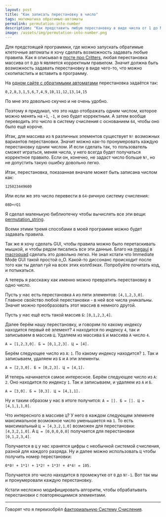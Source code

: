 ```yaml
---
layout: post
title: "Как записать перестановку в число"
tags: математика обратимые-автоматы
permalink: permutation-into-number
description: "Как представить любую перестановку в виде числа от 1 до N! и наоборот из любого числа получить перестановку."
image: /assets/img/permutation-into-number.png
---
```


Для предстоящей программки, где можно запускать обратимые клеточные автоматы я хочу сделать возможность задавать любые правила. Как я описывал в [посте про Critters](/critters), любая перестановка массива от `0` до `N` является корректным правилом. Значит должна быть возможность задавать перестановку в виде чего-то, что можно скопипастить и вставить в программу. 

На [одном сайте с обратимыми автоматами](https://dmishin.github.io/js-revca/index.html) перестановка задаётся так:

`0,2,8,3,1,5,6,7,4,9,10,11,12,13,14,15`

По мне это довольно скучно и не очень удобно.

Поэтому я придумал, что это надо отображать одним числом, которое можно менять на `+1`, `-1`, и оно будет корректным. А затем вообще переводить это число в систему счисления с основанием `64`, чтобы оно было ещё короче.

Итак, для массива из `N` различных элементов существует `N!` возможных вариантов перестановки. Значит можно как-то пронумеровать каждую перестановку одним числом. И если сделать так, то пользователь сможет играться, меняя числа, у него всегда будет получаться корректное правило. Если он, конечно, не задаст число больше `N!`, но не допустить такую ошибку довольно легко.

Итак, перестановка, показанная вначале может быть записана числом как:

`125023449600`

Или если же это число перевести в `64`-ричную систему счисления:

`08D+rQ1`

Я сделал маленькую библиотечку чтобы вычислять все эти вещи: [permutation_string](https://github.com/optozorax/permutation_string/blob/master/src/lib.rs).

Всеми этими тремя способами в моей программе можно будет задавать правила.

Так же я хочу сделать GUI, чтобы правила можно было перетаскивать мышкой, и чтобы рядом писались все эти данные. Благо на [megaui](https://twitter.com/fedor_games/status/1313119249146281986) в [macroquad](https://twitter.com/fedor_games/status/1313219605981204482) сделать это довольно легко. Не знал кстати что Immediate Mode GUI такой простой о_О. Какой-то диссонанс происходит после того как ты делал гуй на всех этих коллбэках. Попробуйте почитать код, и потыкаться.

А теперь я расскажу как именно можно превратить перестановку в одно число.

Пусть у нас есть перестановка `А` из пяти элементов: `[4,1,2,3,0]`. Главное свойство любой перестановки - в ней все числа уникальны. Значит можно преобразовать этот массив в немного другой.

Пусть у нас ещё есть такой массив `Б`: `[0,1,2,3,4]`.

Далее берём нашу перестановку, и говорим по какому индексу находится первый её элемент? `4` находится по индексу `4`, так и записываем в массив `Ц`. Удаляем из массива `Б` и массива `А` число `4`. 

`А = [1,2,3,0]. Б = [0,1,2,3]. Ц = [4].`

Берём следующее число из `А`: `1`. По какому индексу находится? `1`. Так и записываем, удаляем из `Б` и `А` эти элементы. 

`А = [2,3,0]. Б = [0,2,3]. Ц = [4,1].`

И теперь начинается самое интересное. Берём следующее число из `А`: `2`. Оно находится по индексу `1`. Так и записываем, и удаляем из `А` и `Б`. 

`А = [3,0]. Б = [0,3]. Ц = [4,1,1].`

Ну и таким образом у нас в итоге получится: `А = []. Б = []. Ц = [4,1,1,1,0]`.

Что интересного в массиве `Ц`? У него в каждом следующем элементе максимальное возможное число уменьшается на `1`. То есть максимальный `Ц = [4,3,2,1,0]` возможен для перестановки: `[4,3,2,1,0]`. А `Ц = [0,0,0,0,0]` получается для перестановки `[0,1,2,3,4]`. 

Получается в `Ц` у нас хранятся цифры с необычной системой счисления, разной для каждого разряда. Ну и далее можно использовать `Ц` чтобы получить номер перестановки:

`0*0! + 1*1! + 1*2! + 1*3! + 4*4! = 105.`

Получается это число находится в промежутке от `0` до `N!-1`. Вот так мы и пронумеровали каждую перестановку.

Кстати несложно модифицировать алгоритм, чтобы обрабатывать перестановки с повторяющимися элементами.

---

Говорят что я переизобрёл [факториальную Систему Счисления](https://en.wikipedia.org/wiki/Factorial_number_system).